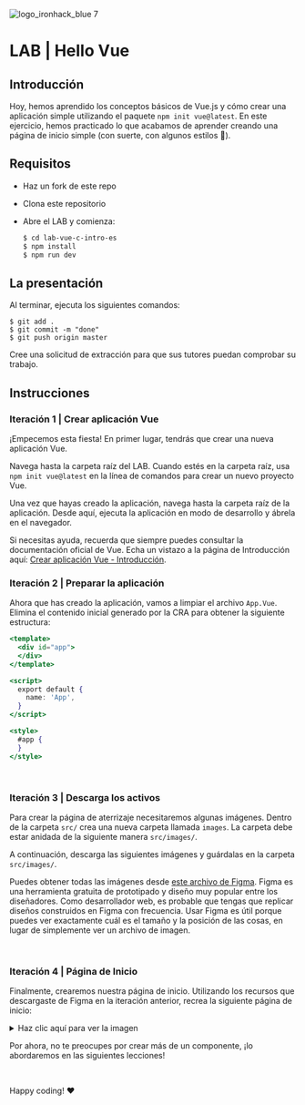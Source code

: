![logo_ironhack_blue 7](https://user-images.githubusercontent.com/23629340/40541063-a07a0a8a-601a-11e8-91b5-2f13e4e6b441.png)

# LAB | Hello Vue

## Introducción

Hoy, hemos aprendido los conceptos básicos de Vue.js y cómo crear una aplicación simple utilizando el paquete `npm init vue@latest`. En este ejercicio, hemos practicado lo que acabamos de aprender creando una página de inicio simple (con suerte, con algunos estilos :blossom:).

## Requisitos

- Haz un fork de este repo
- Clona este repositorio
- Abre el LAB y comienza:

  ```bash
  $ cd lab-vue-c-intro-es
  $ npm install
  $ npm run dev
  ```

## La presentación

Al terminar, ejecuta los siguientes comandos:

```shell
$ git add .
$ git commit -m "done"
$ git push origin master
```

Cree una solicitud de extracción para que sus tutores puedan comprobar su trabajo.

## Instrucciones

### Iteración 1 | Crear aplicación Vue

¡Empecemos esta fiesta! En primer lugar, tendrás que crear una nueva aplicación Vue.

Navega hasta la carpeta raíz del LAB. Cuando estés en la carpeta raíz, usa `npm init vue@latest` en la línea de comandos para crear un nuevo proyecto Vue.

Una vez que hayas creado la aplicación, navega hasta la carpeta raíz de la aplicación. Desde aquí, ejecuta la aplicación en modo de desarrollo y ábrela en el navegador.

Si necesitas ayuda, recuerda que siempre puedes consultar la documentación oficial de Vue. Echa un vistazo a la página de Introducción aquí: [Crear aplicación Vue - Introducción](https://vuejs.org/guide/quick-start.html).

### Iteración 2 | Preparar la aplicación

Ahora que has creado la aplicación, vamos a limpiar el archivo `App.Vue`. Elimina el contenido inicial generado por la CRA para obtener la siguiente estructura:

```jsx
<template>
  <div id="app">
  </div>
</template>

<script>
  export default {
    name: 'App',
  }
</script>

<style>
  #app {
  }
</style>
```

<br>

### Iteración 3 | Descarga los activos

Para crear la página de aterrizaje necesitaremos algunas imágenes. Dentro de la carpeta `src/` crea una nueva carpeta llamada `images`. La carpeta debe estar anidada de la siguiente manera `src/images/`.

A continuación, descarga las siguientes imágenes y guárdalas en la carpeta `src/images/`.

Puedes obtener todas las imágenes desde [este archivo de Figma](https://www.figma.com/file/2rSKMls9ZscT4VjggWpvfL/Vue-Lab---Welcome-to-Vue.js?node-id=0%3A1). Figma es una herramienta gratuita de prototipado y diseño muy popular entre los diseñadores. Como desarrollador web, es probable que tengas que replicar diseños construidos en Figma con frecuencia. Usar Figma es útil porque puedes ver exactamente cuál es el tamaño y la posición de las cosas, en lugar de simplemente ver un archivo de imagen.

<br>

### Iteración 4 | Página de Inicio

Finalmente, crearemos nuestra página de inicio. Utilizando los recursos que descargaste de Figma en la iteración anterior, recrea la siguiente página de inicio:

<details>
  <summary>Haz clic aquí para ver la imagen</summary>

![web-frontend-vue/lab-vue-intro-finished](https://education-team-2020.s3.eu-west-1.amazonaws.com/web-frontend-vue/lab-vue-intro-finished.png)

</details>

Por ahora, no te preocupes por crear más de un componente, ¡lo abordaremos en las siguientes lecciones!

<br>

Happy coding! :heart:
